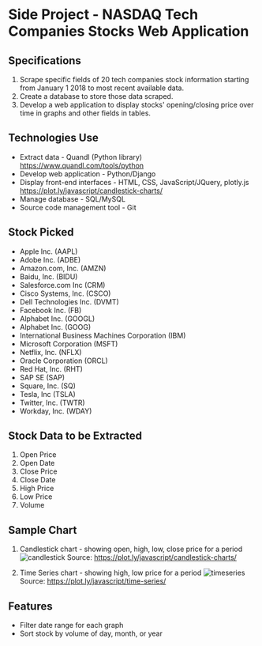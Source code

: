 Side Project - NASDAQ Tech Companies Stocks Web Application
===========================================================

## Specifications

1. Scrape specific fields of 20 tech companies stock information starting from January 1 2018 to most recent available data.
2. Create a database to store those data scraped.
3. Develop a web application to display stocks' opening/closing price over time in graphs and
other fields in tables.

## Technologies Use

- Extract data - Quandl (Python library) https://www.quandl.com/tools/python
- Develop web application - Python/Django
- Display front-end interfaces - HTML, CSS, JavaScript/JQuery, plotly.js https://plot.ly/javascript/candlestick-charts/
- Manage database - SQL/MySQL
- Source code management tool - Git

## Stock Picked

- Apple Inc. (AAPL)
- Adobe Inc. (ADBE)
- Amazon.com, Inc. (AMZN)
- Baidu, Inc. (BIDU)
- Salesforce.com Inc (CRM)
- Cisco Systems, Inc. (CSCO)
- Dell Technologies Inc. (DVMT)
- Facebook Inc. (FB)
- Alphabet Inc. (GOOGL)
- Alphabet Inc. (GOOG)
- International Business Machines Corporation (IBM)
- Microsoft Corporation (MSFT)
- Netflix, Inc. (NFLX)
- Oracle Corporation (ORCL)
- Red Hat, Inc. (RHT)
- SAP SE (SAP)
- Square, Inc. (SQ)
- Tesla, Inc (TSLA)
- Twitter, Inc. (TWTR)
- Workday, Inc. (WDAY)

## Stock Data to be Extracted

1. Open Price
2. Open Date
3. Close Price
4. Close Date
5. High Price
6. Low Price
7. Volume

## Sample Chart

1. Candlestick chart - showing open, high, low, close price for a period
![candlestick]("https://plot.ly/~RPlotBot/4305/basic-candlestick-chart.png")
Source: https://plot.ly/javascript/candlestick-charts/

2. Time Series chart - showing high, low price for a period
![timeseries]("https://plot.ly/~priyatharsan/18/time-series-with-rangeslider.png")
Source: https://plot.ly/javascript/time-series/

## Features

- Filter date range for each graph
- Sort stock by volume of day, month, or year
